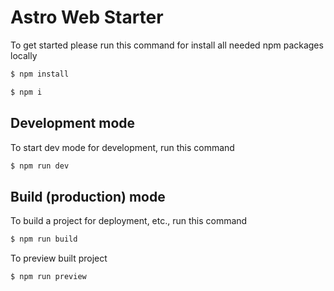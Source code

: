 # Astro Web Starter

To get started please run this command for install all needed npm packages locally
```sh
$ npm install
```
```sh
$ npm i
```

## Development mode

To start dev mode for development, run this command

```sh
$ npm run dev
```

## Build (production) mode

To build a project for deployment, etc., run this command

```sh
$ npm run build
```

To preview built project

```sh
$ npm run preview
```
